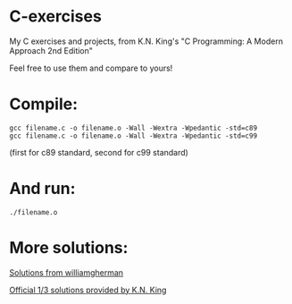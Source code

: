 # C-exercises
My C exercises and projects, from K.N. King's "C Programming: A Modern Approach 2nd Edition"

Feel free to use them and compare to yours!

# Compile:
```
gcc filename.c -o filename.o -Wall -Wextra -Wpedantic -std=c89
gcc filename.c -o filename.o -Wall -Wextra -Wpedantic -std=c99
```
(first for c89 standard, second for c99 standard)

# And run:
```
./filename.o
```
# More solutions:
[Solutions from williamgherman](https://github.com/williamgherman/c-solutions)

[Official 1/3 solutions provided by K.N. King](http://knking.com/books/c2/answers/index.html)
